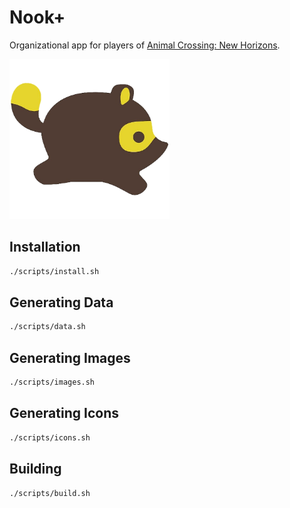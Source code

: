 # Nook+

Organizational app for players of [Animal Crossing: New Horizons](https://animalcrossing.fandom.com/wiki/Animal_Crossing%3A_New_Horizons).

<img src="homescreen.png" alt="Nook Miles+ logo" width="256" height="256" />

## Installation

```sh
./scripts/install.sh
```

## Generating Data

```sh
./scripts/data.sh
```

## Generating Images

```sh
./scripts/images.sh
```

## Generating Icons

```sh
./scripts/icons.sh
```

## Building

```sh
./scripts/build.sh
```
